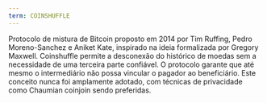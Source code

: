 ```yaml
---
term: COINSHUFFLE
---
```


Protocolo de mistura de Bitcoin proposto em 2014 por Tim Ruffing, Pedro Moreno-Sanchez e Aniket Kate, inspirado na ideia formalizada por Gregory Maxwell. Coinshuffle permite a desconexão do histórico de moedas sem a necessidade de uma terceira parte confiável. O protocolo garante que até mesmo o intermediário não possa vincular o pagador ao beneficiário. Este conceito nunca foi amplamente adotado, com técnicas de privacidade como Chaumian coinjoin sendo preferidas.
